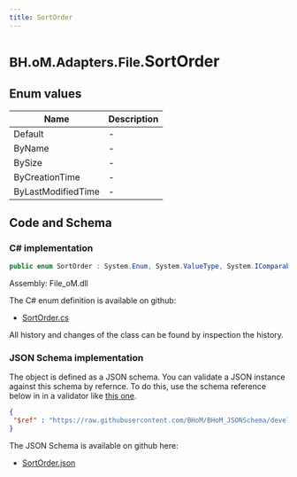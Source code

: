 ```yaml
---
title: SortOrder
---
```


# <small>BH.oM.Adapters.File.</small>**SortOrder**



## Enum values

| Name            | Description                                                    |
|-----------------|----------------------------------------------------------------|
| Default |  -  |
| ByName |  -  |
| BySize |  -  |
| ByCreationTime |  -  |
| ByLastModifiedTime |  -  |


## Code and Schema

### C# implementation

``` C# title="C#"
public enum SortOrder : System.Enum, System.ValueType, System.IComparable, System.ISpanFormattable, System.IFormattable, System.IConvertible
```

Assembly: File_oM.dll

The C# enum definition is available on github:

- [SortOrder.cs](https://github.com/BHoM/File_Toolkit/blob/develop/File_oM/enums\SortOrder.cs)

All history and changes of the class can be found by inspection the history.
### JSON Schema implementation

The object is defined as a JSON schema. You can validate a JSON instance against this schema by refernce. To do this, use the schema reference below in in a validator like [this one](https://www.jsonschemavalidator.net/).

``` json title="JSON Schema"
{
 "$ref" : "https://raw.githubusercontent.com/BHoM/BHoM_JSONSchema/develop/File_oM/SortOrder.json"
}
```

The JSON Schema is available on github here:

- [SortOrder.json](https://github.com/BHoM/BHoM_JSONSchema/blob/develop/File_oM/SortOrder.json)
